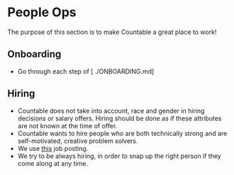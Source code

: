 # People Ops

The purpose of this section is to make Countable a great place to work!

## Onboarding

  * Go through each step of [
  ./ONBOARDING.md]
## Hiring

  * Countable does not take into account, race and gender in hiring decisions or salary offers. Hiring should be done as if these attributes are not known at the time of offer.
  * Countable wants to hire people who are both technically strong and are self-motivated, creative problem solvers.
  * We use [this](./recruiting/POSTING.md) job posting.
  * We try to be always hiring, in order to snap up the right person if they come along at any time.
